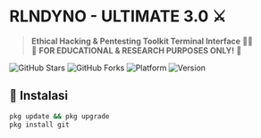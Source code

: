 # RLNDYNO - ULTIMATE 3.0 ⚔️
> **Ethical Hacking & Pentesting Toolkit Terminal Interface** 👨‍💻  
> 🚨 **FOR EDUCATIONAL & RESEARCH PURPOSES ONLY!** 🚨

![GitHub Stars](https://img.shields.io/github/stars/Rolandino23/RLNDYNO-Ultimate?style=flat-square)
![GitHub Forks](https://img.shields.io/github/forks/Rolandino23/RLNDYNO-Ultimate?style=flat-square)
![Platform](https://img.shields.io/badge/platform-Termux%2FLinux-lightgrey?logo=linux)
![Version](https://img.shields.io/badge/version-3.0-orange)

## 🧾 Instalasi
```bash
pkg update && pkg upgrade
pkg install git
